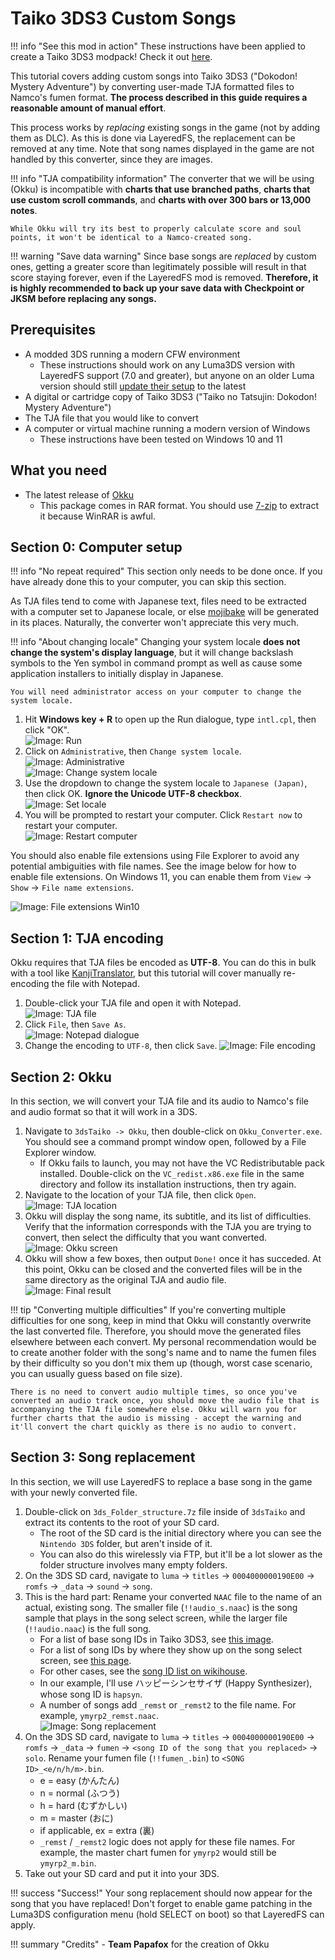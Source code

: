 # Taiko 3DS3 Custom Songs

!!! info "See this mod in action"
	These instructions have been applied to create a Taiko 3DS3 modpack! Check it out [here](/projects/taikomlpmod).

This tutorial covers adding custom songs into Taiko 3DS3 ("Dokodon! Mystery Adventure") by converting user-made TJA formatted files to Namco's fumen format. **The process described in this guide requires a reasonable amount of manual effort**.

This process works by *replacing* existing songs in the game (not by adding them as DLC). As this is done via LayeredFS, the replacement can be removed at any time. Note that song names displayed in the game are not handled by this converter, since they are images.

!!! info "TJA compatibility information"
	The converter that we will be using (Okku) is incompatible with **charts that use branched paths**, **charts that use custom scroll commands**, and **charts with over 300 bars or 13,000 notes**.
	
	While Okku will try its best to properly calculate score and soul points, it won't be identical to a Namco-created song.

!!! warning "Save data warning"
	Since base songs are *replaced* by custom ones, getting a greater score than legitimately possible will result in that score staying forever, even if the LayeredFS mod is removed. **Therefore, it is highly recommended to back up your save data with Checkpoint or JKSM before replacing any songs.**

## Prerequisites

- A modded 3DS running a modern CFW environment
	- These instructions should work on any Luma3DS version with LayeredFS support (7.0 and greater), but anyone on an older Luma version should still [update their setup](https://3ds.hacks.guide/checking-for-cfw) to the latest
- A digital or cartridge copy of Taiko 3DS3 ("Taiko no Tatsujin: Dokodon! Mystery Adventure")
- The TJA file that you would like to convert
- A computer or virtual machine running a modern version of Windows
	- These instructions have been tested on Windows 10 and 11

## What you need

- The latest release of [Okku](https://drive.google.com/file/d/1FV83SRDc2DeI8fYM4GTxKdC_kxyy_h6_/view?usp=sharing)
	- This package comes in RAR format. You should use [7-zip](https://7-zip.org/) to extract it because WinRAR is awful.

## Section 0: Computer setup

!!! info "No repeat required"
This section only needs to be done once. If you have already done this to your computer, you can skip this section.

As TJA files tend to come with Japanese text, files need to be extracted with a computer set to Japanese locale, or else [mojibake](https://en.wikipedia.org/wiki/Mojibake) will be generated in its places. Naturally, the converter won't appreciate this very much.

!!! info "About changing locale"
	Changing your system locale **does not change the system's display language**, but it will change backslash symbols to the Yen symbol in command prompt as well as cause some application installers to initially display in Japanese.
	
	You will need administrator access on your computer to change the system locale.

1. Hit **Windows key + R** to open up the Run dialogue, type `intl.cpl`, then click "OK".<br>
![Image: Run](/images/taiko_1.png)<br>
1. Click on `Administrative`, then `Change system locale`.<br>
![Image: Administrative](/images/taiko_2.png)<br>
![Image: Change system locale](/images/taiko_3.png)<br>
1. Use the dropdown to change the system locale to `Japanese (Japan)`, then click OK. **Ignore the Unicode UTF-8 checkbox**.<br>
![Image: Set locale](/images/taiko_4.png)<br>
1. You will be prompted to restart your computer. Click `Restart now` to restart your computer.<br>
![Image: Restart computer](/images/taiko_5.png)<br>

You should also enable file extensions using File Explorer to avoid any potential ambiguities with file names. See the image below for how to enable file extensions. On Windows 11, you can enable them from `View` -> `Show` -> `File name extensions`.

![Image: File extensions Win10](/images/taiko_ext.png)
	
## Section 1: TJA encoding

Okku requires that TJA files be encoded as **UTF-8**. You can do this in bulk with a tool like [KanjiTranslator](https://www.kashim.com/kanjitranslator/), but this tutorial will cover manually re-encoding the file with Notepad.

1. Double-click your TJA file and open it with Notepad.<br>
![Image: TJA file](/images/taiko_6.png)<br>
1. Click `File`, then `Save As`.<br>
![Image: Notepad dialogue](/images/taiko_7.png)<br>
1. Change the encoding to `UTF-8`, then click `Save`.
![Image: File encoding](/images/taiko_8.png)<br>

## Section 2: Okku

In this section, we will convert your TJA file and its audio to Namco's file and audio format so that it will work in a 3DS.

1. Navigate to `3dsTaiko -> Okku`, then double-click on `Okku_Converter.exe`. You should see a command prompt window open, followed by a File Explorer window.
	- If Okku fails to launch, you may not have the VC Redistributable pack installed. Double-click on the `VC_redist.x86.exe` file in the same directory and follow its installation instructions, then try again.
1. Navigate to the location of your TJA file, then click `Open`.<br>
![Image: TJA location](/images/taiko_9.png)<br>
1. Okku will display the song name, its subtitle, and its list of difficulties. Verify that the information corresponds with the TJA you are trying to convert, then select the difficulty that you want converted.<br>
![Image: Okku screen](/images/taiko_10.png)<br>
1. Okku will show a few boxes, then output `Done!` once it has succeded. At this point, Okku can be closed and the converted files will be in the same directory as the original TJA and audio file.<br>
![Image: Final result](/images/taiko_11.png)<br>

!!! tip "Converting multiple difficulties"
	If you're converting multiple difficulties for one song, keep in mind that Okku will constantly overwrite the last converted file. Therefore, you should move the generated files elsewhere between each convert. My personal recommendation would be to create another folder with the song's name and to name the fumen files by their difficulty so you don't mix them up (though, worst case scenario, you can usually guess based on file size). 

	There is no need to convert audio multiple times, so once you've converted an audio track once, you should move the audio file that is accompanying the TJA file somewhere else. Okku will warn you for further charts that the audio is missing - accept the warning and it'll convert the chart quickly as there is no audio to convert.
	
	
## Section 3: Song replacement

In this section, we will use LayeredFS to replace a base song in the game with your newly converted file.

1. Double-click on `3ds_Folder_structure.7z` file inside of `3dsTaiko` and extract its contents to the root of your SD card.
	- The root of the SD card is the initial directory where you can see the `Nintendo 3DS` folder, but aren't inside of it.
	- You can also do this wirelessly via FTP, but it'll be a lot slower as the folder structure involves many empty folders.
1. On the 3DS SD card, navigate to `luma` -> `titles` -> `0004000000190E00` -> `romfs` -> `_data` -> `sound` -> `song`.
1. This is the hard part: Rename your converted `NAAC` file to the name of an actual, existing song. The smaller file (`!!audio_s.naac`) is the song sample that plays in the song select screen, while the larger file (`!!audio.naac`) is the full song.
	- For a list of base song IDs in Taiko 3DS3, see [this image](/images/2Naac.png).
	- For a list of song IDs by where they show up on the song select screen, see [this page](/info/3ds3songID).
	- For other cases, see the [song ID list on wikihouse](https://www.wikihouse.com/taiko/index.php?%B6%CAID%A4%DE%A4%C8%A4%E1).
	- In our example, I'll use ハッピーシンセサイザ (Happy Synthesizer), whose song ID is `hapsyn`.
	- A number of songs add `_remst` or `_remst2` to the file name. For example, `ymyrp2_remst.naac`.<br>
![Image: Song replacement](/images/taiko_12.png)<br>
1. On the 3DS SD card, navigate to `luma` -> `titles` -> `0004000000190E00` -> `romfs` -> `_data` -> `fumen` -> `<song ID of the song that you replaced>` -> `solo`. Rename your fumen file (`!!fumen_.bin`) to `<SONG ID>_<e/n/h/m>.bin`.
	- e = easy (かんたん)
	- n = normal (ふつう)
	- h = hard (むずかしい)
	- m = master (おに)
	- if applicable, ex = extra (裏)
	- `_remst` / `_remst2` logic does not apply for these file names. For example, the master chart fumen for `ymyrp2` would still be `ymyrp2_m.bin`.
1. Take out your SD card and put it into your 3DS.

!!! success "Success!"
	Your song replacement should now appear for the song that you have replaced! Don't forget to enable game patching in the Luma3DS configuration menu (hold SELECT on boot) so that LayeredFS can apply.
	
!!! summary "Credits"
	- **Team Papafox** for the creation of Okku
	